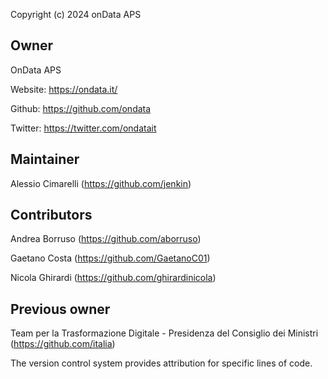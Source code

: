 Copyright (c) 2024 onData APS

Owner
-----
OnData APS

Website: https://ondata.it/

Github: https://github.com/ondata

Twitter: https://twitter.com/ondatait

Maintainer
-----------
Alessio Cimarelli (https://github.com/jenkin)

Contributors
------------
Andrea Borruso (https://github.com/aborruso)

Gaetano Costa (https://github.com/GaetanoC01)

Nicola Ghirardi (https://github.com/ghirardinicola)

Previous owner
------------
Team per la Trasformazione Digitale - Presidenza del Consiglio dei Ministri (https://github.com/italia)

The version control system provides attribution for specific lines of code.
